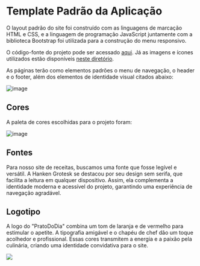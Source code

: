 # Template Padrão da Aplicação

O layout padrão do site foi construído com as linguagens de marcação HTML e CSS, e a linguagem de programação JavaScript juntamente com a biblioteca Bootstrap foi utilizada para a construção do menu responsivo.

O código-fonte do projeto pode ser acessado [aqui](https://github.com/ICEI-PUC-Minas-PMV-ADS/pmv-ads-2024-2-e2-proj-int-t4-pmv-ads-2024-2-e2-projpratododia/tree/main/src/pratododia-project). Já as imagens e ícones utilizados estão disponíveis [neste diretório](https://github.com/ICEI-PUC-Minas-PMV-ADS/pmv-ads-2024-2-e2-proj-int-t4-pmv-ads-2024-2-e2-projpratododia/tree/main/src/pratododia-project/wwwroot/img).

As páginas terão como elementos padrões o menu de navegação, o header e o footer, além dos elementos de identidade visual citados abaixo:

![image](https://github.com/user-attachments/assets/0a84f7a1-b539-48f8-acae-8670142330b4)


## Cores

A paleta de cores escolhidas para o projeto foram:

![image](https://github.com/user-attachments/assets/8515952a-0f6c-4cc0-996a-e2f11c6e41d2)

## Fontes

Para nosso site de receitas, buscamos uma fonte que fosse legível e versátil. A Hanken Grotesk se destacou por seu design sem serifa, que facilita a leitura em qualquer dispositivo. Assim, ela complementa a identidade moderna e acessível do projeto, garantindo uma experiência de navegação agradável.

## Logotipo

A logo do "PratoDoDia" combina um tom de laranja e de vermelho para estimular o apetite. A tipografia amigável e o chapéu de chef dão um toque acolhedor e profissional. Essas cores transmitem a energia e a paixão pela culinária, criando uma identidade convidativa para o site.

<img src="https://github.com/user-attachments/assets/3ca57226-4557-4f47-90db-7febd548b84e">

